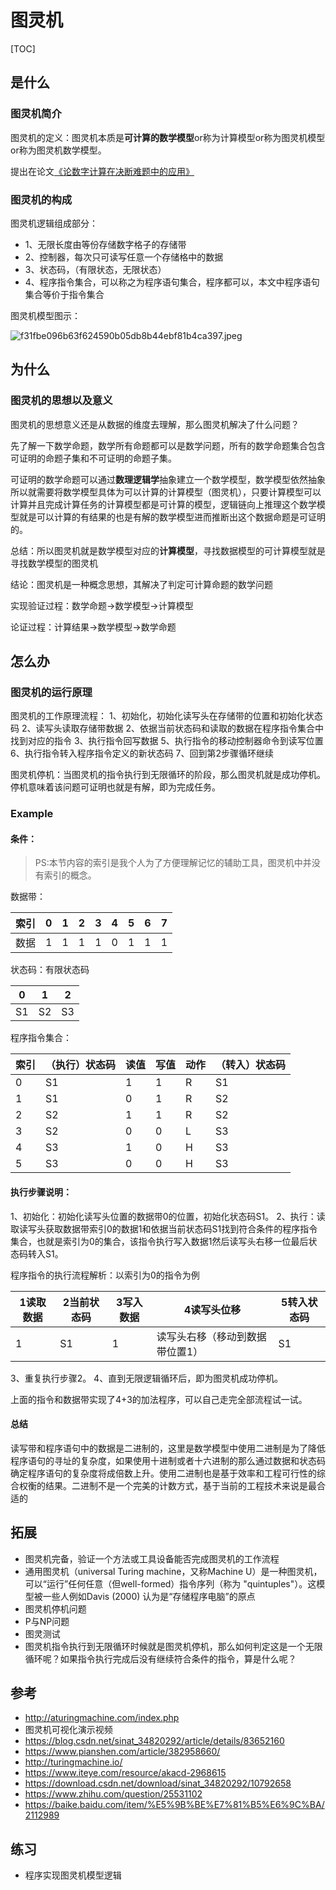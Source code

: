 # 图灵机
[TOC]

## 是什么
### 图灵机简介

图灵机的定义：图灵机本质是**可计算的数学模型**or称为计算模型or称为图灵机模型or称为图灵机数学模型。

提出在论文[《论数字计算在决断难题中的应用》](https://www.cs.virginia.edu/~robins/Turing_Paper_1936.pdf)

### 图灵机的构成
图灵机逻辑组成部分：
- 1、无限长度由等份存储数字格子的存储带
- 2、控制器，每次只可读写任意一个存储格中的数据
- 3、状态码，（有限状态，无限状态）
- 4、程序指令集合，可以称之为程序语句集合，程序都可以，本文中程序语句集合等价于指令集合

图灵机模型图示：

![f31fbe096b63f624590b05db8b44ebf81b4ca397.jpeg](https://i.loli.net/2020/11/30/ZWR3zshY8Gg1jIe.jpg)

## 为什么
### 图灵机的思想以及意义
图灵机的思想意义还是从数据的维度去理解，那么图灵机解决了什么问题？

先了解一下数学命题，数学所有命题都可以是数学问题，所有的数学命题集合包含可证明的命题子集和不可证明的命题子集。

可证明的数学命题可以通过**数理逻辑学**抽象建立一个数学模型，数学模型依然抽象所以就需要将数学模型具体为可以计算的计算模型（图灵机），只要计算模型可以计算并且完成计算任务的计算模型都是可计算的模型，逻辑链向上推理这个数学模型就是可以计算的有结果的也是有解的数学模型进而推断出这个数据命题是可证明的。

总结：所以图灵机就是数学模型对应的**计算模型**，寻找数据模型的可计算模型就是寻找数学模型的图灵机

结论：图灵机是一种概念思想，其解决了判定可计算命题的数学问题

实现验证过程：数学命题->数学模型->计算模型

论证过程：计算结果->数学模型->数学命题

## 怎么办
### 图灵机的运行原理
图灵机的工作原理流程：
1、初始化，初始化读写头在存储带的位置和初始化状态码
2、读写头读取存储带数据
2、依据当前状态码和读取的数据在程序指令集合中找到对应的指令
3、执行指令回写数据
5、执行指令的移动控制器命令到读写位置
6、执行指令转入程序指令定义的新状态码
7、回到第2步骤循环继续

图灵机停机：当图灵机的指令执行到无限循环的阶段，那么图灵机就是成功停机。停机意味着该问题可证明也就是有解，即为完成任务。

### Example
#### 条件：

> PS:本节内容的索引是我个人为了方便理解记忆的辅助工具，图灵机中并没有索引的概念。

数据带：

|索引| 0 | 1 | 2 | 3 | 4 | 5 | 6 | 7 |
|---|---|---|---|---|---|---|---|---|
|数据| 1 | 1 | 1 | 1 | 0 | 1 | 1 | 1 |

状态码：有限状态码

| 0 | 1 | 2 |
|---|---|---|
| S1 | S2 | S3 |

程序指令集合：

| 索引 | （执行）状态码 | 读值 | 写值 | 动作 | （转入）状态码 |
|---|---|---|---|---|---|
| 0 | S1 | 1 | 1 | R | S1 |
| 1 | S1 | 0 | 1 | R | S2 |
| 2 | S2 | 1 | 1 | R | S2 |
| 3 | S2 | 0 | 0 | L | S3 |
| 4 | S3 | 1 | 0 | H | S3 |
| 5 | S3 | 0 | 0 | H | S3 |

#### 执行步骤说明：

1、初始化：初始化读写头位置的数据带0的位置，初始化状态码S1。
2、执行：读取读写头获取数据带索引0的数据1和依据当前状态码S1找到符合条件的程序指令集合，也就是索引为0的集合，该指令执行写入数据1然后读写头右移一位最后状态码转入S1。

程序指令的执行流程解析：以索引为0的指令为例

| 1读取数据 | 2当前状态码 | 3写入数据 | 4读写头位移 | 5转入状态码 |
|---|---|---|---|---|
| 1 | S1 | 1 | 读写头右移（移动到数据带位置1） | S1 |
 
3、重复执行步骤2。
4、直到无限逻辑循环后，即为图灵机成功停机。

上面的指令和数据带实现了4+3的加法程序，可以自己走完全部流程试一试。


#### 总结
读写带和程序语句中的数据是二进制的，这里是数学模型中使用二进制是为了降低程序语句的寻址的复杂度，如果使用十进制或者十六进制的那么通过数据和状态码确定程序语句的复杂度将成倍数上升。使用二进制也是基于效率和工程可行性的综合权衡的结果。二进制不是一个完美的计数方式，基于当前的工程技术来说是最合适的

## 拓展
- 图灵机完备，验证一个方法或工具设备能否完成图灵机的工作流程
- 通用图灵机（universal Turing machine，又称Machine U）是一种图灵机，可以“运行”任何任意（但well-formed）指令序列（称为 "quintuples"）。这模型被一些人例如Davis (2000) 认为是“存储程序电脑”的原点
- 图灵机停机问题
- P与NP问题
- 图灵测试
- 图灵机指令执行到无限循环时候就是图灵机停机，那么如何判定这是一个无限循环呢？如果指令执行完成后没有继续符合条件的指令，算是什么呢？

## 参考
- http://aturingmachine.com/index.php
- 图灵机可视化演示视频
- https://blog.csdn.net/sinat_34820292/article/details/83652160
- https://www.pianshen.com/article/382958660/
- http://turingmachine.io/
- https://www.iteye.com/resource/akacd-2968615
- https://download.csdn.net/download/sinat_34820292/10792658
- https://www.zhihu.com/question/25531102
- https://baike.baidu.com/item/%E5%9B%BE%E7%81%B5%E6%9C%BA/2112989

## 练习
- 程序实现图灵机模型逻辑